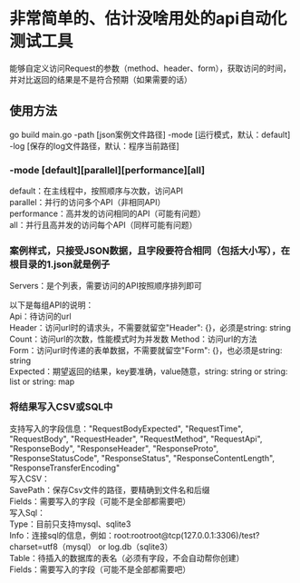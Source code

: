  # 非常简单的、估计没啥用处的api自动化测试工具
 能够自定义访问Request的参数（method、header、form），获取访问的时间，并对比返回的结果是不是符合预期（如果需要的话）

## 使用方法
go build main.go -path [json案例文件路径] -mode [运行模式，默认：default] -log [保存的log文件路径，默认：程序当前路径]

### -mode [default][parallel][performance][all]
default：在主线程中，按照顺序与次数，访问API  
parallel：并行的访问多个API（非相同API）  
performance：高并发的访问相同的API（可能有问题）  
all：并行且高并发的访问每个API（同样可能有问题）  

### 案例样式，只接受JSON数据，且字段要符合相同（包括大小写），在根目录的1.json就是例子
Servers：是个列表，需要访问的API按照顺序排列即可

以下是每组API的说明：  
Api：待访问的url  
Header：访问url时的请求头，不需要就留空"Header": {}，必须是string: string  
Count：访问url的次数，性能模式时为并发数
Method：访问url的方法  
Form：访问url时传递的表单数据，不需要就留空"Form": {}，也必须是string: string  
Expected：期望返回的结果，key要准确，value随意，string: string or string: list or string: map  

### 将结果写入CSV或SQL中  
支持写入的字段信息："RequestBodyExpected", "RequestTime", "RequestBody", "RequestHeader", "RequestMethod", "RequestApi", "ResponseBody",
      "ResponseHeader", "ResponseProto", "ResponseStatusCode", "ResponseStatus", "ResponseContentLength", "ResponseTransferEncoding"  
写入CSV：  
SavePath：保存Csv文件的路径，要精确到文件名和后缀  
Fields：需要写入的字段（可能不是全部都需要吧）  
写入Sql：  
Type：目前只支持mysql、sqlite3  
Info：连接sql的信息，例如：root:rootroot@tcp(127.0.0.1:3306)/test?charset=utf8（mysql） or log.db（sqlite3）  
Table：待插入的数据库的表名（必须有字段，不会自动帮你创建）  
Fields：需要写入的字段（可能不是全部都需要吧）  
